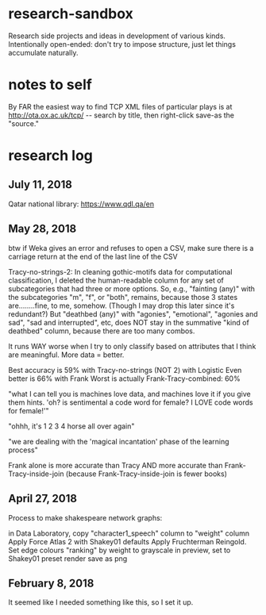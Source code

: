 # research-sandbox

Research side projects and ideas in development of various kinds. Intentionally open-ended: don't try to impose structure, just let things accumulate naturally.

# notes to self

By FAR the easiest way to find TCP XML files of particular plays is at http://ota.ox.ac.uk/tcp/ -- search by title, then right-click save-as the "source."

# research log

## July 11, 2018

Qatar national library: https://www.qdl.qa/en

## May 28, 2018

btw if Weka gives an error and refuses to open a CSV, make sure there is a carriage return at the end of the last line of the CSV

Tracy-no-strings-2: In cleaning gothic-motifs data for computational classification, I deleted the human-readable column for any set of subcategories that had three or more options. So, e.g., "fainting (any)" with the subcategories "m", "f", or "both", remains, because those 3 states are........fine, to me, somehow. (Though I may drop this later since it's redundant?) But "deathbed (any)" with "agonies", "emotional", "agonies and sad", "sad and interrupted", etc, does NOT stay in the summative "kind of deathbed" column, because there are too many combos.

It runs WAY worse when I try to only classify based on attributes that I think are meaningful. More data = better.

Best accuracy is 59% with Tracy-no-strings (NOT 2) with Logistic
Even better is 66% with Frank
Worst is actually Frank-Tracy-combined: 60%

"what I can tell you is machines love data, and machines love it if you give them hints. 'oh? is sentimental a code word for female? I LOVE code words for female!'"

"ohhh, it's 1 2 3 4 horse all over again"

"we are dealing with the 'magical incantation' phase of the learning process"

Frank alone is more accurate than Tracy AND more accurate than Frank-Tracy-inside-join (because Frank-Tracy-inside-join is fewer books)

## April 27, 2018

Process to make shakespeare network graphs:

in Data Laboratory, copy "character1_speech" column to "weight" column
Apply Force Atlas 2 with Shakey01 defaults
Apply Fruchterman Reingold.
Set edge colours "ranking" by weight to grayscale
in preview, set to Shakey01 preset
render
save as png

## February 8, 2018

It seemed like I needed something like this, so I set it up.